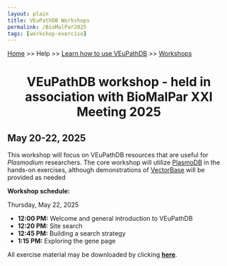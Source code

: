 ```yaml
---
layout: plain
title: VEuPathDB Workshops
permalink: /BioMalPar2025
tags: [workshop-exercise]
---
```

<style>
  div.static-content {

    div.contents {
      margin-left: 0;
      margin-bottom: 3em;
    }
    div.workshop {
      margin: 2em 1em;
    }
    details summary, details ul {
      margin-top: 1em;
    }
    details summary {
      font-size: 120%;
      color: #069;
    }
    details p, details table {
      margin-left: 2em;
    }
    details table {
      margin-right: 6em;
    }
    table {
      margin-top: 1em;
      border-collapse: collapse;
    }
    tr.break td {
      background-color: #DCDCDC;
    }
    table.hor-minimalist-a {
      text-align: left;
    }
    table.hor-minimalist-a th {
      font-size: 110%;
      font-weight: 400;
      color: #039;
      border-bottom: 2px solid #6678b1;
      padding: 0.5em;
      text-align: left;
    }
    table.hor-minimalist-a tr {
      border-bottom: 1px solid #ddd;
    }
    table.hor-minimalist-a tr:hover td {
      color: #039; 
    }
    table.hor-minimalist-a tr.other td {
      background-color: #fafafa;         
    }
    table.hor-minimalist-a tbody {
      display: table-row-group;
      vertical-align: middle;
      border-color: inherit;
    }
    table.hor-minimalist-a td {
      color: #669; 
      padding: 0.5em 0.5em 0.5em;
      vertical-align: middle;
    }
    table.hor-minimalist-a tfoot {
      font-size: 90%;
    }
    table.hor-minimalist-a tfoot tr {
      border:0;
    }
    th.time {
      width: 10%;
    }
    th.event {
      width: 50%;
    }
    th.author {
      width: 20%;
    }
    th.recording {
      width: 20%;
    }
  }
</style>

<p><a href="/">Home</a> >> Help >> 
   <a href="/a/app/static-content/landing.html">Learn how to use VEuPathDB</a> >> 
   <a href="/a/app/static-content/workshops.html">Workshops</a></p>

<div class="static-content">
<center><h1>VEuPathDB workshop - held in association with BioMalPar XXI Meeting 2025 </h1></center>
<h2>May 20-22, 2025</h2>
<p>This workshop will focus on VEuPathDB resources that are useful for <i>Plasmodium</i> researchers. The core workshop will utilize <a href="https://plasmodb.org">PlasmoDB</a> in the hands-on exercises, although demonstrations of <a href="https://vectorbase.org">VectorBase</a> will be provided as needed</p>

<p><b>Workshop schedule:</b></p>
<p>Thursday, May 22, 2025</p>
<ul>
<li><b>12:00 PM:</b> Welcome and general introduction to VEuPathDB</li>
<li><b>12:20 PM:</b> Site search</li>
<li><b>12:45 PM:</b> Building a search strategy</li>
<li><b>1:15 PM:</b> Exploring the gene page</li>
</ul>

<p>All exercise material may be downloaded by clicking <b><a target="_blank" href="{{'/documents/BioMalPar2025/BioMalPar_meeting.pdf' | absolute_url}}" >here</a></b>.</p>

</div>